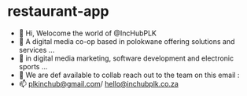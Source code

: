 # restaurant-app

- 👋 Hi, Welocome the world of @IncHubPLK
- 👀 A digital media co-op based in polokwane offering solutions and services ...
- 🌱 in digital media marketing, software development and electronic sports ... 
- 💞️ We are def available to collab reach out to the team on this email :
- 📫 plkinchub@gmail.com/ hello@inchubplk.co.za
